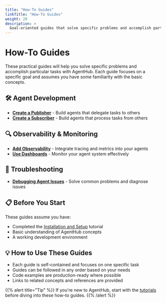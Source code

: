 ```yaml
---
title: "How-To Guides"
linkTitle: "How-To Guides"
weight: 20
description: >
  Goal-oriented guides that solve specific problems and accomplish particular tasks
---
```


# How-To Guides

These practical guides will help you solve specific problems and accomplish particular tasks with AgentHub. Each guide focuses on a specific goal and assumes you have some familiarity with the basic concepts.

## 🛠️ Agent Development

- **[Create a Publisher](create_publisher/)** - Build agents that delegate tasks to others
- **[Create a Subscriber](create_subscriber/)** - Build agents that process tasks from others

## 🔍 Observability & Monitoring

- **[Add Observability](add_observability/)** - Integrate tracing and metrics into your agents
- **[Use Dashboards](use_dashboards/)** - Monitor your agent system effectively

## 🐛 Troubleshooting

- **[Debugging Agent Issues](debugging_agent_issues/)** - Solve common problems and diagnose issues

## 📋 Before You Start

These guides assume you have:
- Completed the [Installation and Setup](../tutorials/installation_and_setup/) tutorial
- Basic understanding of AgentHub concepts
- A working development environment

## 💡 How to Use These Guides

- Each guide is self-contained and focuses on one specific task
- Guides can be followed in any order based on your needs
- Code examples are production-ready where possible
- Links to related concepts and references are provided

{{% alert title="Tip" %}}
If you're new to AgentHub, start with the [tutorials](../tutorials/) before diving into these how-to guides.
{{% /alert %}}